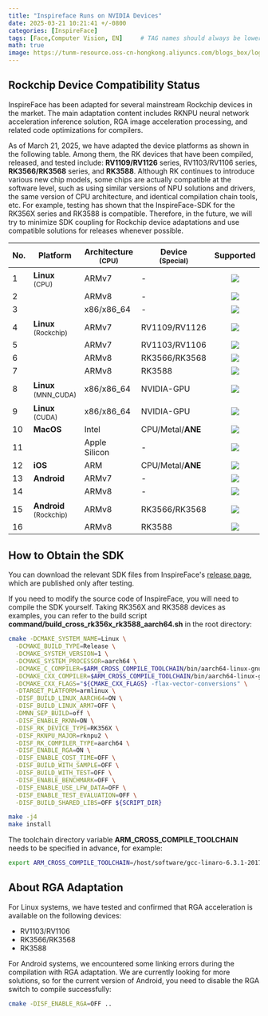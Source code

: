 ```yaml
---
title: "Inspireface Runs on NVIDIA Devices"
date: 2025-03-21 10:21:41 +/-0800
categories: [InspireFace]
tags: [Face,Computer Vision, EN]     # TAG names should always be lowercase
math: true
image: https://tunm-resource.oss-cn-hongkong.aliyuncs.com/blogs_box/logo04_s.png
---
```

## Rockchip Device Compatibility Status

InspireFace has been adapted for several mainstream Rockchip devices in the market. The main adaptation content includes RKNPU neural network acceleration inference solution, RGA image acceleration processing, and related code optimizations for compilers.

As of March 21, 2025, we have adapted the device platforms as shown in the following table. Among them, the RK devices that have been compiled, released, and tested include: **RV1109/RV1126** series, RV1103/RV1106 series, **RK3566/RK3568** series, and **RK3588**. Although RK continues to introduce various new chip models, some chips are actually compatible at the software level, such as using similar versions of NPU solutions and drivers, the same version of CPU architecture, and identical compilation chain tools, etc. For example, testing has shown that the InspireFace-SDK for the RK356X series and RK3588 is compatible. Therefore, in the future, we will try to minimize SDK coupling for Rockchip device adaptations and use compatible solutions for releases whenever possible.

| No. | Platform | Architecture<sup><br/>(CPU) | Device<sup><br/>(Special) | **Supported** | Passed Tests | Release<sup><br/>(Online) |
| ------- | -------------------- | --------------------- | -------------------------- | :-----------: | :----------------: | :----------------: |
| 1       | **Linux**<sup><br/>(CPU)      | ARMv7                 | -                          | [![](https://img.shields.io/badge/%E2%9C%93-green)](#) | [![](https://img.shields.io/badge/%E2%9C%93-green)](#) | [![build](https://img.shields.io/github/actions/workflow/status/HyperInspire/InspireFace/release-sdks.yaml?label=✓&labelColor=success&color=success&failedLabel=✗&failedColor=critical&logo=github&logoColor=white)](https://github.com/HyperInspire/InspireFace/actions/workflows/release-sdks.yaml) |
| 2       |                      | ARMv8                 | -                          | [![](https://img.shields.io/badge/%E2%9C%93-green)](#) | [![](https://img.shields.io/badge/%E2%9C%93-green)](#) | [![build](https://img.shields.io/github/actions/workflow/status/HyperInspire/InspireFace/release-sdks.yaml?label=✓&labelColor=success&color=success&failedLabel=✗&failedColor=critical&logo=github&logoColor=white)](https://github.com/HyperInspire/InspireFace/actions/workflows/release-sdks.yaml) |
| 3       |                      | x86/x86_64            | -                          | [![](https://img.shields.io/badge/%E2%9C%93-green)](#) | [![](https://img.shields.io/badge/%E2%9C%93-green)](#) | [![build](https://img.shields.io/github/actions/workflow/status/HyperInspire/InspireFace/release-sdks.yaml?label=✓&labelColor=success&color=success&failedLabel=✗&failedColor=critical&logo=github&logoColor=white)](https://github.com/HyperInspire/InspireFace/actions/workflows/release-sdks.yaml) |
| 4       | **Linux**<sup><br/>(Rockchip) | ARMv7                 | RV1109/RV1126              | [![](https://img.shields.io/badge/%E2%9C%93-green)](#) | [![](https://img.shields.io/badge/%E2%9C%93-green)](#) | [![build](https://img.shields.io/github/actions/workflow/status/HyperInspire/InspireFace/release-sdks.yaml?label=✓&labelColor=success&color=success&failedLabel=✗&failedColor=critical&logo=github&logoColor=white)](https://github.com/HyperInspire/InspireFace/actions/workflows/release-sdks.yaml) |
| 5 | | ARMv7 | RV1103/RV1106 | [![](https://img.shields.io/badge/%E2%9C%93-green)](#) | [![](https://img.shields.io/badge/%E2%9C%93-green)](#) | [![build](https://img.shields.io/github/actions/workflow/status/HyperInspire/InspireFace/release-sdks.yaml?label=✓&labelColor=success&color=success&failedLabel=✗&failedColor=critical&logo=github&logoColor=white)](https://github.com/HyperInspire/InspireFace/actions/workflows/release-sdks.yaml) |
| 6 | | ARMv8 | RK3566/RK3568 | [![](https://img.shields.io/badge/%E2%9C%93-green)](#) | [![](https://img.shields.io/badge/%E2%9C%93-green)](#) | [![build](https://img.shields.io/github/actions/workflow/status/HyperInspire/InspireFace/release-sdks.yaml?label=✓&labelColor=success&color=success&failedLabel=✗&failedColor=critical&logo=github&logoColor=white)](https://github.com/HyperInspire/InspireFace/actions/workflows/release-sdks.yaml) |
| 7 | | ARMv8 | RK3588 | [![](https://img.shields.io/badge/%E2%9C%93-green)](#) | - | [![build](https://img.shields.io/github/actions/workflow/status/HyperInspire/InspireFace/release-sdks.yaml?label=✓&labelColor=success&color=success&failedLabel=✗&failedColor=critical&logo=github&logoColor=white)](https://github.com/HyperInspire/InspireFace/actions/workflows/release-sdks.yaml) |
| 8      | **Linux**<sup><br/>(MNN_CUDA) | x86/x86_64            | NVIDIA-GPU          | [![](https://img.shields.io/badge/%E2%9C%93-green)](#) | [![](https://img.shields.io/badge/%E2%9C%93-green)](#) | - |
| 9      | **Linux**<sup><br/>(CUDA) | x86/x86_64            | NVIDIA-GPU          | [![](https://img.shields.io/badge/%E2%9C%93-green)](#) | [![](https://img.shields.io/badge/%E2%9C%93-green)](#) | [![build](https://img.shields.io/github/actions/workflow/status/HyperInspire/InspireFace/release-sdks.yaml?label=✓&labelColor=success&color=success&failedLabel=✗&failedColor=critical&logo=github&logoColor=white)](https://github.com/HyperInspire/InspireFace/actions/workflows/release-sdks.yaml) |
| 10      | **MacOS**           | Intel       | CPU/Metal/**ANE** | [![](https://img.shields.io/badge/%E2%9C%93-green)](#) | [![](https://img.shields.io/badge/%E2%9C%93-green)](#) | [![build](https://img.shields.io/github/actions/workflow/status/HyperInspire/InspireFace/release-sdks.yaml?label=✓&labelColor=success&color=success&failedLabel=✗&failedColor=critical&logo=github&logoColor=white)](https://github.com/HyperInspire/InspireFace/actions/workflows/release-sdks.yaml) |
| 11   |                      | Apple Silicon         | -                          | [![](https://img.shields.io/badge/%E2%9C%93-green)](#) | [![](https://img.shields.io/badge/%E2%9C%93-green)](#) | [![build](https://img.shields.io/github/actions/workflow/status/HyperInspire/InspireFace/release-sdks.yaml?label=✓&labelColor=success&color=success&failedLabel=✗&failedColor=critical&logo=github&logoColor=white)](https://github.com/HyperInspire/InspireFace/actions/workflows/release-sdks.yaml) |
| 12     | **iOS**              | ARM                   | CPU/Metal/**ANE**         | [![](https://img.shields.io/badge/%E2%9C%93-green)](#) | [![](https://img.shields.io/badge/%E2%9C%93-green)](#) | [![build](https://img.shields.io/github/actions/workflow/status/HyperInspire/InspireFace/release-sdks.yaml?label=✓&labelColor=success&color=success&failedLabel=✗&failedColor=critical&logo=github&logoColor=white)](https://github.com/HyperInspire/InspireFace/actions/workflows/release-sdks.yaml) |
| 13     | **Android**          | ARMv7                 | -                          | [![](https://img.shields.io/badge/%E2%9C%93-green)](#) | [![](https://img.shields.io/badge/%E2%9C%93-green)](#) | [![build](https://img.shields.io/github/actions/workflow/status/HyperInspire/InspireFace/release-sdks.yaml?label=✓&labelColor=success&color=success&failedLabel=✗&failedColor=critical&logo=github&logoColor=white)](https://github.com/HyperInspire/InspireFace/actions/workflows/release-sdks.yaml) |
| 14     |                      | ARMv8                 | -                          | [![](https://img.shields.io/badge/%E2%9C%93-green)](#) | [![](https://img.shields.io/badge/%E2%9C%93-green)](#) | [![build](https://img.shields.io/github/actions/workflow/status/HyperInspire/InspireFace/release-sdks.yaml?label=✓&labelColor=success&color=success&failedLabel=✗&failedColor=critical&logo=github&logoColor=white)](https://github.com/HyperInspire/InspireFace/actions/workflows/release-sdks.yaml) |
| 15 | **Android**<sup><br/>(Rockchip) | ARMv8 | RK3566/RK3568 | [![](https://img.shields.io/badge/%E2%9C%93-green)](#) | [![](https://img.shields.io/badge/%E2%9C%93-green)](#) | [![build](https://img.shields.io/github/actions/workflow/status/HyperInspire/InspireFace/release-sdks.yaml?label=✓&labelColor=success&color=success&failedLabel=✗&failedColor=critical&logo=github&logoColor=white)](https://github.com/HyperInspire/InspireFace/actions/workflows/release-sdks.yaml) |
| 16 |  | ARMv8 | RK3588 | [![](https://img.shields.io/badge/%E2%9C%93-green)](#) | [![](https://img.shields.io/badge/%E2%9C%93-green)](#) | [![build](https://img.shields.io/github/actions/workflow/status/HyperInspire/InspireFace/release-sdks.yaml?label=✓&labelColor=success&color=success&failedLabel=✗&failedColor=critical&logo=github&logoColor=white)](https://github.com/HyperInspire/InspireFace/actions/workflows/release-sdks.yaml) |

## How to Obtain the SDK

You can download the relevant SDK files from InspireFace's [release page](https://github.com/HyperInspire/InspireFace/releases), which are published only after testing.

If you need to modify the source code of InspireFace, you will need to compile the SDK yourself. Taking RK356X and RK3588 devices as examples, you can refer to the build script **command/build_cross_rk356x_rk3588_aarch64.sh** in the root directory:

```bash
cmake -DCMAKE_SYSTEM_NAME=Linux \
  -DCMAKE_BUILD_TYPE=Release \
  -DCMAKE_SYSTEM_VERSION=1 \
  -DCMAKE_SYSTEM_PROCESSOR=aarch64 \
  -DCMAKE_C_COMPILER=$ARM_CROSS_COMPILE_TOOLCHAIN/bin/aarch64-linux-gnu-gcc \
  -DCMAKE_CXX_COMPILER=$ARM_CROSS_COMPILE_TOOLCHAIN/bin/aarch64-linux-gnu-g++ \
  -DCMAKE_CXX_FLAGS="${CMAKE_CXX_FLAGS} -flax-vector-conversions" \
  -DTARGET_PLATFORM=armlinux \
  -DISF_BUILD_LINUX_AARCH64=ON \
  -DISF_BUILD_LINUX_ARM7=OFF \
  -DMNN_SEP_BUILD=off \
  -DISF_ENABLE_RKNN=ON \
  -DISF_RK_DEVICE_TYPE=RK356X \
  -DISF_RKNPU_MAJOR=rknpu2 \
  -DISF_RK_COMPILER_TYPE=aarch64 \
  -DISF_ENABLE_RGA=ON \
  -DISF_ENABLE_COST_TIME=OFF \
  -DISF_BUILD_WITH_SAMPLE=OFF \
  -DISF_BUILD_WITH_TEST=OFF \
  -DISF_ENABLE_BENCHMARK=OFF \
  -DISF_ENABLE_USE_LFW_DATA=OFF \
  -DISF_ENABLE_TEST_EVALUATION=OFF \
  -DISF_BUILD_SHARED_LIBS=OFF ${SCRIPT_DIR}

make -j4
make install
```

The toolchain directory variable **ARM_CROSS_COMPILE_TOOLCHAIN** needs to be specified in advance, for example:

```bash
export ARM_CROSS_COMPILE_TOOLCHAIN=/host/software/gcc-linaro-6.3.1-2017.05-x86_64_aarch64-linux-gnu
```

## About RGA Adaptation

For Linux systems, we have tested and confirmed that RGA acceleration is available on the following devices:

- RV1103/RV1106
- RK3566/RK3568
- RK3588

For Android systems, we encountered some linking errors during the compilation with RGA adaptation. We are currently looking for more solutions, so for the current version of Android, you need to disable the RGA switch to compile successfully:

```bash
cmake -DISF_ENABLE_RGA=OFF ..
```
